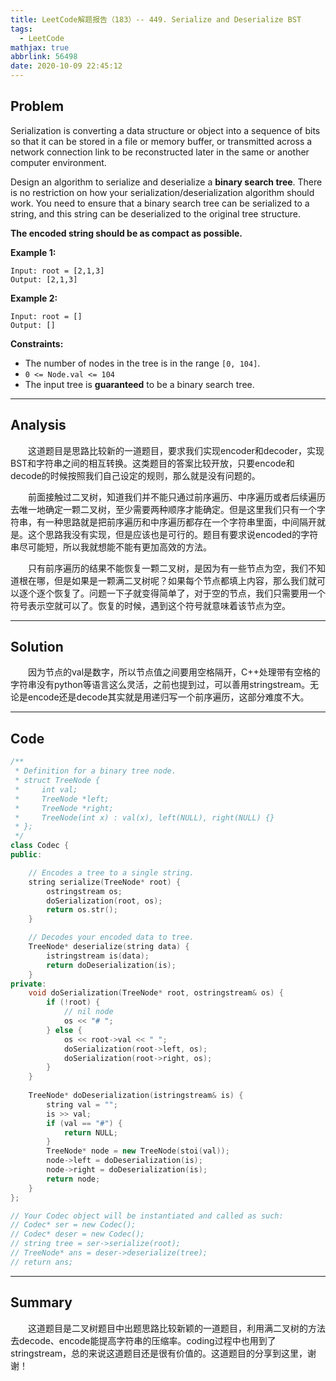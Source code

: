 ```yaml
---
title: LeetCode解题报告（183）-- 449. Serialize and Deserialize BST
tags:
  - LeetCode
mathjax: true
abbrlink: 56498
date: 2020-10-09 22:45:12
---
```


## Problem

Serialization is converting a data structure or object into a sequence of bits so that it can be stored in a file or memory buffer, or transmitted across a network connection link to be reconstructed later in the same or another computer environment.

Design an algorithm to serialize and deserialize a **binary search tree**. There is no restriction on how your serialization/deserialization algorithm should work. You need to ensure that a binary search tree can be serialized to a string, and this string can be deserialized to the original tree structure.

**The encoded string should be as compact as possible.**

<!-- more -->

**Example 1:**

```
Input: root = [2,1,3]
Output: [2,1,3]
```

**Example 2:**

```
Input: root = []
Output: []
```

**Constraints:**

- The number of nodes in the tree is in the range `[0, 104]`.
- `0 <= Node.val <= 104`
- The input tree is **guaranteed** to be a binary search tree.

------

## Analysis

&emsp;&emsp;这道题目是思路比较新的一道题目，要求我们实现encoder和decoder，实现BST和字符串之间的相互转换。这类题目的答案比较开放，只要encode和decode的时候按照我们自己设定的规则，那么就是没有问题的。

&emsp;&emsp;前面接触过二叉树，知道我们并不能只通过前序遍历、中序遍历或者后续遍历去唯一地确定一颗二叉树，至少需要两种顺序才能确定。但是这里我们只有一个字符串，有一种思路就是把前序遍历和中序遍历都存在一个字符串里面，中间隔开就是。这个思路我没有实现，但是应该也是可行的。题目有要求说encoded的字符串尽可能短，所以我就想能不能有更加高效的方法。

&emsp;&emsp;只有前序遍历的结果不能恢复一颗二叉树，是因为有一些节点为空，我们不知道根在哪，但是如果是一颗满二叉树呢？如果每个节点都填上内容，那么我们就可以逐个逐个恢复了。问题一下子就变得简单了，对于空的节点，我们只需要用一个符号表示空就可以了。恢复的时候，遇到这个符号就意味着该节点为空。

------

## Solution

&emsp;&emsp;因为节点的val是数字，所以节点值之间要用空格隔开，C++处理带有空格的字符串没有python等语言这么灵活，之前也提到过，可以善用stringstream。无论是encode还是decode其实就是用递归写一个前序遍历，这部分难度不大。

------

## Code

```c++
/**
 * Definition for a binary tree node.
 * struct TreeNode {
 *     int val;
 *     TreeNode *left;
 *     TreeNode *right;
 *     TreeNode(int x) : val(x), left(NULL), right(NULL) {}
 * };
 */
class Codec {
public:

    // Encodes a tree to a single string.
    string serialize(TreeNode* root) {
        ostringstream os;
        doSerialization(root, os);
        return os.str();
    }

    // Decodes your encoded data to tree.
    TreeNode* deserialize(string data) {
        istringstream is(data);
        return doDeserialization(is);
    }
private:
    void doSerialization(TreeNode* root, ostringstream& os) {
        if (!root) {
            // nil node
            os << "# ";
        } else {
            os << root->val << " ";
            doSerialization(root->left, os);
            doSerialization(root->right, os);
        }
    }
    
    TreeNode* doDeserialization(istringstream& is) {
        string val = "";
        is >> val;
        if (val == "#") {
            return NULL;
        }
        TreeNode* node = new TreeNode(stoi(val));
        node->left = doDeserialization(is);
        node->right = doDeserialization(is);
        return node;
    }
};

// Your Codec object will be instantiated and called as such:
// Codec* ser = new Codec();
// Codec* deser = new Codec();
// string tree = ser->serialize(root);
// TreeNode* ans = deser->deserialize(tree);
// return ans;
```

------

## Summary

&emsp;&emsp;这道题目是二叉树题目中出题思路比较新颖的一道题目，利用满二叉树的方法去decode、encode能提高字符串的压缩率。coding过程中也用到了stringstream，总的来说这道题目还是很有价值的。这道题目的分享到这里，谢谢！
